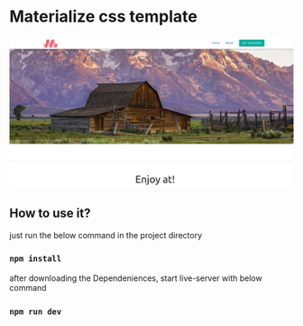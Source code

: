 # Materialize css template

![Image of project](images/materialize.png)


## How to use it?
just run the below command in the project directory
### `npm install`

after downloading the Dependeniences, start live-server with below command

### `npm run dev`

